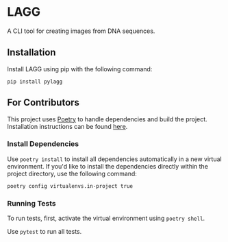 # LAGG
A CLI tool for creating images from DNA sequences.

## Installation
Install LAGG using pip with the following command:
```
pip install pylagg
```

## For Contributors
This project uses [Poetry](https://python-poetry.org) to handle dependencies and build the project.
Installation instructions can be found [here](https://python-poetry.org/docs/#installation).

### Install Dependencies
Use `poetry install` to install all dependencies automatically in a new virtual environment.
If you'd like to install the dependencies directly within the project directory, use the following command:
```
poetry config virtualenvs.in-project true
```

### Running Tests
To run tests, first, activate the virtual environment using `poetry shell`.

Use `pytest` to run all tests.
